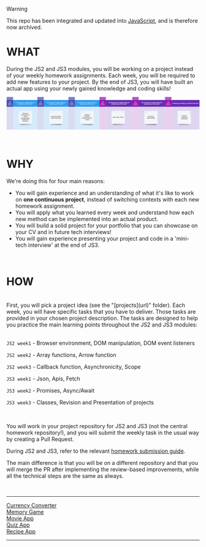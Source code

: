 > [!WARNING]
> This repo has been integrated and updated into [JavaScript](https://github.com/HackYourFuture-CPH/javaScript/), and is therefore now archived.

# WHAT

During the JS2 and JS3 modules, you will be working on a project instead of your weekly homework assignments. Each week, you will be required to add new features to your project. By the end of JS3, you will have built an actual app using your newly gained knowledge and coding skills!
<br/>

![](/assets/project-flow.png)

<br/>

# WHY

We're doing this for four main reasons:

- You will gain experience and an understanding of what it's like to work on **one continuous project**, instead of switching contexts with each new homework assignment.
- You will apply what you learned every week and understand how each new method can be implemented into an actual product.
- You will build a solid project for your portfolio that you can showcase on your CV and in future tech interviews!
- You will gain experience presenting your project and code in a 'mini-tech interview' at the end of JS3.

<br/>

# HOW

<br/>
First, you will pick a project idea (see the "[projects](url)" folder). Each week, you will have specific tasks that you have to deliver. Those tasks are provided in your chosen project description. The tasks are designed to help you practice the main learning points throughout the JS2 and JS3 modules:

<br/>
<br/>

`JS2 week1` - Browser environment, DOM manipulation, DOM event listeners

`JS2 week2` - Array functions, Arrow function

`JS2 week3` - Callback function, Asynchronicity, Scope

`JS3 week1` - Json, Apis, Fetch

`JS3 week2` - Promises, Async/Await

`JS3 week3` - Classes, Revision and Presentation of projects

<br/>

You will work in your project repository for JS2 and JS3 (not the central homework repository!), and you will submit the weekly task in the usual way by creating a Pull Request.

During JS2 and JS3, refer to the relevant [homework submission guide](/guides/weekly-submission-guide.md).

The main difference is that you will be on a different repository and that you will merge the PR after implementing the review-based improvements, while all the technical steps are the same as always.

<br/>

<hr>

[Currency Converter](/projects/currency-converter/currency-converter.md) <br/>
[Memory Game](/projects/memory-game/memory-game.md)<br/>
[Movie App](/projects/movie-app/movie-app.md)<br/>
[Quiz App](/projects/quiz-app/quiz-app.md)<br/>
[Recipe App](/projects/recipe-app/recipe-app.md)<br/>

<hr>
